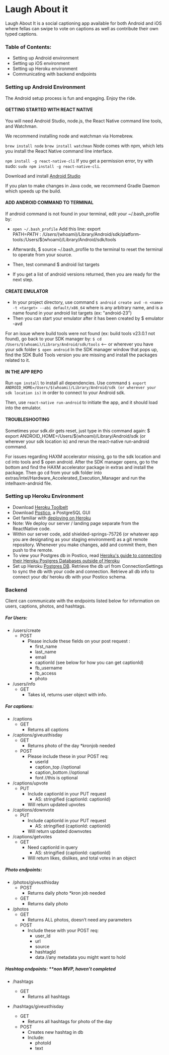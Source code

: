 # Laugh About it
Laugh About It is a social captioning app available for both Android and iOS where fellas can swipe to vote on captions as well as contribute their own typed captions. 

### Table of Contents:
  - Setting up Android environment
  - Setting up iOS environment
  - Setting up Heroku environment
  - Communicating with backend endpoints

### Setting up Android Environment

The Android setup process is fun and engaging. Enjoy the ride.

#### GETTING STARTED WITH REACT NATIVE 
You will need Android Studio, node.js, the React Native command line tools, and Watchman.

We recommend installing node and watchman via Homebrew.

`brew install node`
`brew install watchman`
Node comes with npm, which lets you install the React Native command line interface.

`npm install -g react-native-cli`
If you get a permission error, try with sudo: `sudo npm install -g react-native-cli`.

Download and install [Android Studio](https://developer.android.com/studio/install.html)

If you plan to make changes in Java code, we recommend Gradle Daemon which speeds up the build.

#### ADD ANDROID COMMAND TO TERMINAL 

If android command is not found in your terminal, edit your ~/.bash_profile by: 
- `open ~/.bash_profile`
Add this line: export PATH=${PATH}:/Users/$(whoami)/Library/Android/sdk/platform-tools:/Users/$(whoami)/Library/Android/sdk/tools

- Afterwards, $ source ~/.bash_profile to the terminal to reset the terminal to operate from your source.
- Then, test command $ android list targets
- If you get a list of android versions returned, then you are ready for the next step.

#### CREATE EMULATOR

- In your project directory, use command `$ android create avd -n <name> -t <target> --abi default/x86_64`
where <name> is any arbitrary name, and <target> is a name found in your android list targets (ex: "android-23")
- Then you can start your emulator after it has been created by
$ emulator -avd <name>

For an issue where build tools were not found (ex: build tools v23.0.1 not found), go back to your SDK manager by:
`$ cd /Users/$(whoami)/Library/Android/sdk/tools` <-- or wherever you have your sdk folder
`$ open android`
In the SDK manager window that pops up, find the SDK Build Tools version you are missing and install the packages related to it.

#### IN THE APP REPO

Run `npm install` to install all dependencies. 
Use command `$ export ANDROID_HOME=/Users/$(whoami)/Library/Android/sdk
(or wherever your sdk location is)` in order to connect to your Android sdk.

Then, use `react-native run-android` to initiate the app, and it should load into 
the emulator.


#### TROUBLESHOOTING

Sometimes your sdk.dir gets reset, just type in this command again: $ export ANDROID_HOME=/Users/$(whoami)/Library/Android/sdk
(or wherever your sdk location is) and rerun the react-native run-android command.

For issues regarding HAXM accelerator missing, go to the sdk location and cd into tools and $ open android. After the SDK manager opens, go to the bottom and find the HAXM accelerator package in extras and install the package. Then go cd from your sdk folder into extras/intel/Hardware_Accelerated_Execution_Manager and run the intelhaxm-android file.



### Setting up Heroku Environment
- Download [Heroku Toolbelt](https://toolbelt.heroku.com/)
- Download [Postico](https://eggerapps.at/postico/), a PostgreSQL GUI
- Get familiar with [deploying on Heroku](https://devcenter.heroku.com/articles/git)
- Note: We deploy our server / landing page separate from the ReactNative code.
- Within our server code, add shielded-springs-75726 (or whatever app you are designating as your staging environment) as a git remote repository. Whenever you make changes, add and commit them, then push to the remote. 
- To view your Postgres db in Postico, read [Heroku's guide to connecting their Heroku Postgres Databases outside of Heroku](https://devcenter.heroku.com/articles/connecting-to-heroku-postgres-databases-from-outside-of-heroku)
- Set up Heroku [Postgres DB](https://postgres.heroku.com/). Retrieve the db url from ConnectionSettings to sync the db with your code and connection. Retrieve all db info to connect your db/ heroku db with your Postico schema.

### Backend
Client can communicate with the endpoints listed below for information on users, captions, photos, and hashtags.

##### For Users:
- /users/create
  - POST  
    - Please include these fields on your post request :
        - first_name
        - last_name
        - email
        - captionId (see below for how you can get captionId)
        - fb_username
        - fb_access
        - photo
- /users/info
    - GET
        - Takes id, returns user object with info. 


##### For captions: 

- /captions
  - GET
    - Returns all captions
- /captions/giveusthisday
  - GET
    - Returns photo of the day *kronjob needed
  - POST
    - Please include these in your POST req:
      - userId
      - caption_top //optional
      - caption_bottom //optional
      - font //this is optional
- /captions/upvote
  - PUT
    - Include captionId in your PUT request
      - AS: stringified {captionId: captionId}
    - Will return updated upvotes
- /captions/downvote
  - PUT
    - Include captionId in your PUT request
      - AS: stringified {captionId: captionId}
    - Will return updated downvotes
- /captions/getvotes
  - GET
    - Need captionId in query
      - AS: stringified {captionId: captionId}
    - Will return likes, dislikes, and total votes in an object


##### Photo endpoints:

- /photos/giveusthisday
    - POST
        - Returns daily photo *kron job needed
    - GET
        - Returns daily photo
- /photos
    - GET
        - Returns ALL photos, doesn’t need any parameters
    - POST
        - Include these with your POST req:
            - user_Id
            - url
            - source
            - hashtagId
            - data //any metadata you might want to hold

##### Hashtag endpoints: **non MVP, haven’t completed

- /hashtags
    - GET
        - Returns all hashtags

- /hashtags/giveusthisday
    - GET
        - Returns all hashtags for photo of the day
    - POST
        - Creates new hashtag in db
        - Include:
            - photoId
            - text
